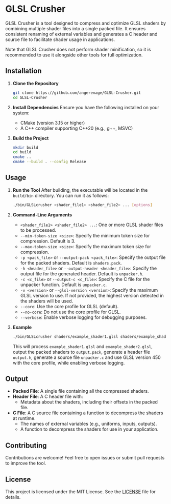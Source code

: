 # GLSL Crusher

GLSL Crusher is a tool designed to compress and optimize GLSL shaders by combining multiple shader files into a single packed file. It ensures consistent renaming of external variables and generates a C header and source file to facilitate shader usage in applications.

Note that GLSL Crusher does not perform shader minification, so it is recommended to use it alongside other tools for full optimization.

## Installation

1. **Clone the Repository**
	```bash
	git clone https://github.com/angerenage/GLSL-Crusher.git
	cd GLSL-Crusher
	```

2. **Install Dependencies**
	Ensure you have the following installed on your system:
	- CMake (version 3.15 or higher)
	- A C++ compiler supporting C++20 (e.g., g++, MSVC)

3. **Build the Project**
	```bash
	mkdir build
	cd build
	cmake ..
	cmake --build . --config Release
	```

## Usage

1. **Run the Tool**
	After building, the executable will be located in the `build/bin` directory. You can run it as follows:
	```bash
	./bin/GLSLcrusher <shader_file1> <shader_file2> ... [options]
	```

2. **Command-Line Arguments**
	- `<shader_file1> <shader_file2> ...`: One or more GLSL shader files to be processed.
	- `--min-token-size <size>`: Specify the minimum token size for compression. Default is 3.
	- `--max-token-size <size>`: Specify the maximum token size for compression.
	- `-p <pack_file>` or `--output-pack <pack_file>`: Specify the output file for the packed shaders. Default is `shaders.pack`.
	- `-h <header_file>` or `--output-header <header_file>`: Specify the output file for the generated header. Default is `unpacker.h`.
	- `-c <c_file>` or `--output-c <c_file>`: Specify the C file for the unpacker function. Default is `unpacker.c`.
	- `-v <version>` or `--glsl-version <version>`: Specify the maximum GLSL version to use. If not provided, the highest version detected in the shaders will be used.
	- `--core`: Use the core profile for GLSL (default).
	- `--no-core`: Do not use the core profile for GLSL.
	- `--verbose`: Enable verbose logging for debugging purposes.

3. **Example**
	```bash
	./bin/GLSLcrusher shaders/example_shader1.glsl shaders/example_shader2.glsl -p output.pack -h output.h -v 450 --core --verbose
	```
	This will process `example_shader1.glsl` and `example_shader2.glsl`, output the packed shaders to `output.pack`, generate a header file `output.h`, generate a source file `unpacker.c` and use GLSL version 450 with the core profile, while enabling verbose logging.

## Output

- **Packed File**: A single file containing all the compressed shaders.
- **Header File**: A C header file with:
	- Metadata about the shaders, including their offsets in the packed file.
- **C File**: A C source file containing a function to decompress the shaders at runtime.
	- The names of external variables (e.g., uniforms, inputs, outputs).
	- A function to decompress the shaders for use in your application.

## Contributing

Contributions are welcome! Feel free to open issues or submit pull requests to improve the tool.

## License

This project is licensed under the MIT License. See the [LICENSE](LICENSE) file for details.